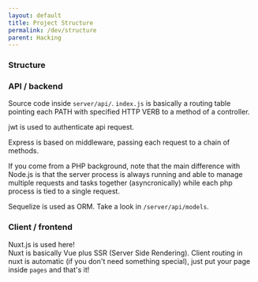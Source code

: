 ```yaml
---
layout: default
title: Project Structure
permalink: /dev/structure
parent: Hacking
---
```


### Structure


### API / backend

Source code inside `server/api/`.
`index.js` is basically a routing table pointing each PATH with specified
HTTP VERB to a method of a controller.

jwt is used to authenticate api request.

Express is based on middleware, passing each request to a chain of methods.

If you come from a PHP background, note that the main difference with
Node.js is that the server process is always running and able to manage
multiple requests and tasks together (asyncronically) while each php
process is tied to a single request.

Sequelize is used as ORM. Take a look in `/server/api/models`.


### Client / frontend
Nuxt.js is used here!  
Nuxt is basically Vue plus SSR (Server Side Rendering).
Client routing in nuxt is automatic (if you don't need something special),
just put your page inside `pages` and that's it!  



